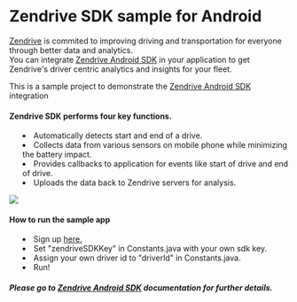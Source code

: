 # Zendrive SDK sample for Android
<a href="http://www.zendrive.com">Zendrive</a> is commited to improving driving and transportation for everyone through better data and analytics.
<br/>
You can integrate <a href="https://www.zendrive.com/developers/docs/android">Zendrive Android SDK</a> in your application to get Zendrive's driver centric analytics and insights for your fleet.
<p>This is a sample project to demonstrate the <a href="https://www.zendrive.com/developers/docs/android">Zendrive Android SDK</a> integration</p>

<h4>Zendrive SDK performs four key functions.</h4>
<ul style="list-style-position: inside">
<li> Automatically detects start and end of a drive.</li>
<li> Collects data from various sensors on mobile phone while minimizing the battery impact.</li>
<li> Provides callbacks to application for events like start of drive and end of drive.</li>
<li> Uploads the data back to Zendrive servers for analysis. </li>
</ul>

<p class="center">
<img src="https://www.zendrive.com/static/img/developers/dev_intro_1.png" />

<h4>How to run the sample app</h4>
<ul style="list-style-position: inside">
<li> Sign up <a href="https://www.zendrive.com/login">here.</a></li>
<li> Set "zendriveSDKKey" in Constants.java with your own sdk key.</li>
<li> Assign your own driver id to "driverId" in Constants.java.</li>
<li> Run!</li>
</ul>

<h5>Please go to <a href="https://www.zendrive.com/developers/docs/android">Zendrive Android SDK</a> documentation for further details.</h5>
<br/>
<br/>
<br/>
